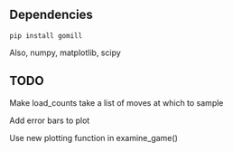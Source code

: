 Dependencies
------------

    pip install gomill

Also, numpy, matplotlib, scipy

TODO
-------------

Make load_counts take a list of moves at which to sample

Add error bars to plot

Use new plotting function in examine_game()

